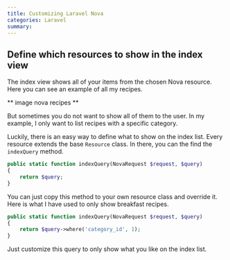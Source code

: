 ```yaml
---
title: Customizing Laravel Nova
categories: Laravel
summary:
---
```


## Define which resources to show in the index view

The index view shows all of your items from the chosen Nova resource. Here you can see an example of all my recipes.

** image nova recipes **

But sometimes you do not want to show all of them to the user. In my example, I only want to list recipes with a specific category.

Luckily, there is an easy way to define what to show on the index list. Every resource extends the base `Resource` class. In there, you can the find the `indexQuery` method. 

```php
public static function indexQuery(NovaRequest $request, $query)
{
	return $query;
}
```

You can just copy this method to your own resource class and override it. Here is what I have used to only show breakfast recipes.

```php
public static function indexQuery(NovaRequest $request, $query)
{
	return $query->where('category_id', 1);
}
```

Just customize this query to only show what you like on the index list.


